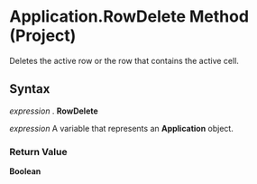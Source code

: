 
# Application.RowDelete Method (Project)

Deletes the active row or the row that contains the active cell.


## Syntax

 _expression_ . **RowDelete**

 _expression_ A variable that represents an **Application** object.


### Return Value

 **Boolean**

